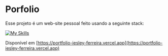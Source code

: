 # Porfolio

Esse projeto é um web-site pessoal feito usando a seguinte stack:


[![My Skills](https://skillicons.dev/icons?i=vite,js,react,typescript,css,vercel)](https://skillicons.dev)

Disponível em [https://portfolio-iesley-ferreira.vercel.app](https://portfolio-iesley-ferreira.vercel.app)

